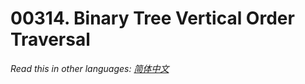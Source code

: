 # 00314. Binary Tree Vertical Order Traversal

  _Read this in other languages:_
    [_简体中文_](README.zh-CN.md)

